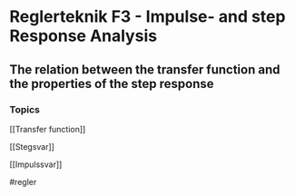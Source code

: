 # Reglerteknik F3 - Impulse- and step Response Analysis

## The relation between the transfer function and the properties of the step response

### Topics

[[Transfer function]]

[[Stegsvar]]

[[Impulssvar]] 

#regler 